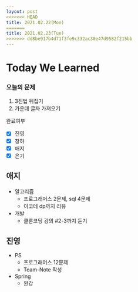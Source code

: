 ```yaml
---
layout: post
<<<<<<< HEAD
title: 2021.02.22(Mon)
=======
title: 2021.02.23(Tue)
>>>>>>> dd8be917b4d71f3fe9c332ac30e47d9582f215bb
---
```


# Today We Learned

###  오늘의 문제

1. 3진법 뒤집기
2. 가운데 글자 가져오기

완료여부  
- [x] 진영 
- [x] 창하
- [x] 애지 
- [x] 은기

## 애지

- 알고리즘
  - 프로그래머스 2문제, sql 4문제
  - 이코테 dp까지 리뷰
- 개발
  - 클론코딩 강의 #2-3까지 듣기
## 진영

- PS
  - 프로그래머스 12문제
  - Team-Note 작성
- Spring
  - 완강

